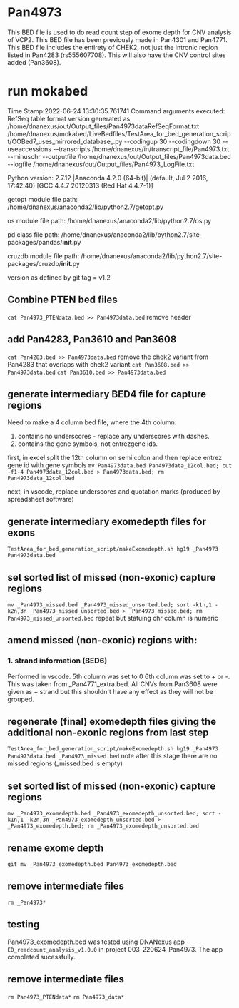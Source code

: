 # Pan4973
This BED file is used to do read count step of exome depth for CNV analysis of VCP2.
This BED file has been previously made in Pan4301 and Pan4771. This BED file includes the entirety of CHEK2, not just the intronic region listed in Pan4283 (rs555607708). This will also have the CNV control sites added (Pan3608).

# run mokabed
Time Stamp:2022-06-24 13:30:35.761741
Command arguments executed:
RefSeq table format version generated as /home/dnanexus/out/Output_files/Pan4973dataRefSeqFormat.txt
/home/dnanexus/mokabed/LiveBedfiles/TestArea_for_bed_generation_script/OOBed7_uses_mirrored_database_.py --codingup 30 --codingdown 30 --useaccessions --transcripts /home/dnanexus/in/transcript_file/Pan4973.txt --minuschr --outputfile /home/dnanexus/out/Output_files/Pan4973data.bed --logfile /home/dnanexus/out/Output_files/Pan4973_LogFile.txt 

 Python version: 2.7.12 |Anaconda 4.2.0 (64-bit)| (default, Jul  2 2016, 17:42:40) 
[GCC 4.4.7 20120313 (Red Hat 4.4.7-1)]

 getopt module file path: /home/dnanexus/anaconda2/lib/python2.7/getopt.py

 os module file path: /home/dnanexus/anaconda2/lib/python2.7/os.py

 pd class file path: /home/dnanexus/anaconda2/lib/python2.7/site-packages/pandas/__init__.py

 cruzdb module file path: /home/dnanexus/anaconda2/lib/python2.7/site-packages/cruzdb/__init__.py

version as defined by git tag = v1.2


## Combine PTEN bed files
`cat Pan4973_PTENdata.bed >> Pan4973data.bed`
remove header
## add Pan4283, Pan3610 and Pan3608
`cat Pan4283.bed >> Pan4973data.bed`
remove the chek2 variant from Pan4283 that overlaps with chek2 variant
`cat Pan3608.bed >> Pan4973data.bed`
`cat Pan3610.bed >> Pan4973data.bed`
## generate intermediary BED4 file for capture regions
Need to make a 4 column bed file, where the 4th column:
1) contains no underscores - replace any underscores with dashes.
2) contains the gene symbols, not entrezgene ids.

first, in excel split the 12th column on semi colon and then replace entrez gene id with gene symbols
`mv Pan4973data.bed Pan4973data_12col.bed; cut -f1-4 Pan4973data_12col.bed > Pan4973data.bed; rm Pan4973data_12col.bed`

next, in vscode, replace underscores and quotation marks (produced by spreadsheet software)
## generate intermediary exomedepth files for exons
`TestArea_for_bed_generation_script/makeExomedepth.sh hg19 _Pan4973 Pan4973data.bed`

## set sorted list of missed (non-exonic) capture regions
`mv _Pan4973_missed.bed _Pan4973_missed_unsorted.bed; sort -k1n,1 -k2n,3n _Pan4973_missed_unsorted.bed > _Pan4973_missed.bed; rm Pan4973_missed_unsorted.bed`
repeat but statuing chr column is numeric
## amend missed (non-exonic) regions with:
### 1. strand information (BED6)
Performed in vscode.
5th column was set to 0
6th column was set to + or -.
This was taken from _Pan4771_extra.bed.
All CNVs from Pan3608 were given as + strand but this shouldn't have any effect as they will not be grouped.
## regenerate (final) exomedepth files giving the additional non-exonic regions from last step
`TestArea_for_bed_generation_script/makeExomedepth.sh hg19 _Pan4973 Pan4973data.bed _Pan4973_missed.bed`
note after this stage there are no missed regions (_missed.bed is empty)

## set sorted list of missed (non-exonic) capture regions
`mv _Pan4973_exomedepth.bed _Pan4973_exomedepth_unsorted.bed; sort -k1n,1 -k2n,3n _Pan4973_exomedepth_unsorted.bed > _Pan4973_exomedepth.bed; rm _Pan4973_exomedepth_unsorted.bed`

## rename exome depth
`git mv _Pan4973_exomedepth.bed Pan4973_exomedepth.bed`

## remove intermediate files
`rm _Pan4973*`

## testing
Pan4973_exomedepth.bed was tested using DNANexus app `ED_readcount_analysis_v1.0.0` in project 003_220624_Pan4973.
The app completed sucessfully.

## remove intermediate files
`rm Pan4973_PTENdata*`
`rm Pan4973_data*`
